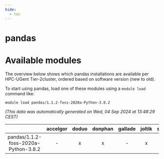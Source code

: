 ```yaml
---
hide:
  - toc
---
```


pandas
======

# Available modules


The overview below shows which pandas installations are available per HPC-UGent Tier-2cluster, ordered based on software version (new to old).

To start using pandas, load one of these modules using a `module load` command like:

```shell
module load pandas/1.1.2-foss-2020a-Python-3.8.2
```

*(This data was automatically generated on Wed, 04 Sep 2024 at 13:48:29 CEST)*  

| |accelgor|doduo|donphan|gallade|joltik|shinx|skitty|
| :---: | :---: | :---: | :---: | :---: | :---: | :---: | :---: |
|pandas/1.1.2-foss-2020a-Python-3.8.2|-|x|x|-|x|-|x|
